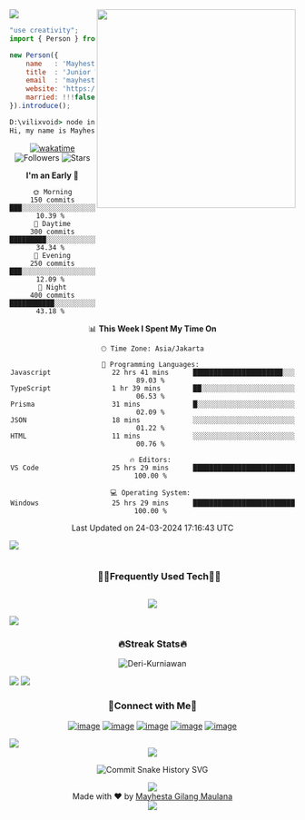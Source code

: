 <!--x axis divider-->
<img src="/assets/images/horizontal-divider-gradient.gif">

<picture> 
<a href="https://media.giphy.com/media/SWoSkN6DxTszqIKEqv/giphy.gif" alt="Developer">
<img src="https://camo.githubusercontent.com/19db51af5f90f1b152bc0b9078f5fe97053955be5074f03f17019c70345bdcdb/68747470733a2f2f6d69726f2e6d656469756d2e636f6d2f6d61782f313336302f302a37513379765349765f7430696f4a2d5a2e676966" align="right" width="350">
</a>
</picture>

```js
"use creativity";
import { Person } from 'indonesia';

new Person({
    name   : 'Mayhesta Gilang Maulana',
    title  : 'Junior Web Developer',
    email  : 'mayhestagilangm@gmail.com',
    website: 'https://mayhestagm.vercel.app',
    married: !!!false,
}).introduce();
```

```cmd
D:\vilixvoid> node index.js
Hi, my name is Mayhesta Gilang Maulana, I'm a Junior Web Developer from Indonesia.
```

<div align="center">

[![wakatime](https://wakatime.com/badge/user/22520ecf-cee6-4d59-a21f-b5d7f4f8e491.svg)](https://wakatime.com/@22520ecf-cee6-4d59-a21f-b5d7f4f8e491) ![Followers](https://img.shields.io/github/followers/vilixvoid?label=Followers) ![Stars](https://img.shields.io/github/stars/vilixvoid?label=Stars)

<!--START_SECTION:waka-->
**I'm an Early 🐤** 

```text
🌞 Morning                150 commits        ███░░░░░░░░░░░░░░░░░░░░░░   10.39 % 
🌆 Daytime                300 commits        █████████░░░░░░░░░░░░░░░░   34.34 % 
🌃 Evening                250 commits        ███░░░░░░░░░░░░░░░░░░░░░░   12.09 % 
🌙 Night                  400 commits        ███████████░░░░░░░░░░░░░░   43.18 % 
```

📊 **This Week I Spent My Time On** 

```text
🕑︎ Time Zone: Asia/Jakarta

💬 Programming Languages: 
Javascript               22 hrs 41 mins      ██████████████████████░░░   89.03 % 
TypeScript               1 hr 39 mins        ██░░░░░░░░░░░░░░░░░░░░░░░   06.53 % 
Prisma                   31 mins             █░░░░░░░░░░░░░░░░░░░░░░░░   02.09 % 
JSON                     18 mins             ░░░░░░░░░░░░░░░░░░░░░░░░░   01.22 % 
HTML                     11 mins             ░░░░░░░░░░░░░░░░░░░░░░░░░   00.76 % 

🔥 Editors: 
VS Code                  25 hrs 29 mins      █████████████████████████   100.00 % 

💻 Operating System: 
Windows                  25 hrs 29 mins      █████████████████████████   100.00 % 
```


 Last Updated on 24-03-2024 17:16:43 UTC
<!--END_SECTION:waka-->
  
</div>

<!--x axis divider-->
<img src="/assets/images/horizontal-divider-gradient.gif">

<!--h1 without bottom border-->
<div id="user-content-toc">
  <ul align="center">
    <summary><h3 style="display: inline-block">🧑‍💻Frequently Used Tech🧑‍💻</h3></summary>
  </ul>
</div>
<!--tech stack icons-->
<p align="center">
<a href="https://skillicons.dev">
<img src="https://skillicons.dev/icons?i=js,ts,java,react,nextjs,tailwindcss,nodejs,express,mysql,postgresql,mongodb,npm,postman,git,vscode,figma,vercel,vite&perline=6" />
</a>
</p>

<!--x axis divider-->
<img src="/assets/images/horizontal-divider-gradient.gif">

<h3 align="center">🔥Streak Stats🔥</h3>

<!-- custom streak stats: https://git.io/streak-stats -->
<p align="center"><img src="https://streak-stats.demolab.com?user=Deri-Kurniawan&hide_border=true&type=png" alt="Deri-Kurniawan" /></p>

<!--x axis divider-->
<img src="/assets/images/horizontal-divider-gradient.gif">

<!--<h3 align="center">⭐My Favorite Repo⭐</h3>

<div>
  <p align="center">
	<a href="https://github.com/Deri-Kurniawan/windows-11-os">
      		<img src="https://github-readme-stats.vercel.app/api/pin/?username=Deri-Kurniawan&repo=windows-11-os&theme=transparent" alt="GitHub Stats" />
    	</a>
	    <a href="https://github.com/Deri-Kurniawan/3d-portfolio">
      		<img src="https://github-readme-stats.vercel.app/api/pin/?username=Deri-Kurniawan&repo=3d-portfolio&theme=transparent" alt="GitHub Stats" />
    	</a>
    	<a href="https://github.com/Deri-Kurniawan/plant_shop_mobile_app">
      		<img src="https://github-readme-stats.vercel.app/api/pin/?username=Deri-Kurniawan&repo=plant_shop_mobile_app&theme=transparent" alt="GitHub Stats" />
    	</a>
    	<a href="https://github.com/Deri-Kurniawan/derizer">
      		<img src="https://github-readme-stats.vercel.app/api/pin/?username=Deri-Kurniawan&repo=derizer&theme=transparent" alt="GitHub Stats" />
    	</a>
    	<a href="https://github.com/Deri-Kurniawan/screen-recorder-online">
      		<img src="https://github-readme-stats.vercel.app/api/pin/?username=Deri-Kurniawan&repo=screen-recorder-online&theme=transparent" alt="GitHub Stats" />
    	</a>
    	<a href="https://github.com/Deri-Kurniawan/mini-framework">
      		<img src="https://github-readme-stats.vercel.app/api/pin/?username=Deri-Kurniawan&repo=mini-framework&theme=transparent" alt="GitHub Stats" />
    	</a>
</div>-->

<!--x axis divider-->
<img src="/assets/images/horizontal-divider-gradient.gif">

<!-- Connect with me -->
<h3 align="center">🤝Connect with Me🤝</h3>
<div align="center">

[![image](https://img.shields.io/badge/LinkedIn-0077B5?style=for-the-badge&logo=linkedin&logoColor=white)](https://www.linkedin.com/in/mayhesta-gilang-maulana-034327271/)
[![image](https://img.shields.io/badge/Instagram-E4405F?style=for-the-badge&logo=instagram&logoColor=white)](https://www.instagram.com/myhstgm/)
[![image](https://img.shields.io/badge/Dribble-EA4C89?style=for-the-badge&logo=dribbble&logoColor=white)](https://dribbble.com/mayhestagm)
[![image](https://img.shields.io/badge/Stack%20Overflow-EF8236?style=for-the-badge&logo=stackoverflow&logoColor=white)](https://stackoverflow.com/users/23781672/mayhesta-gilang-maulana)
[![image](https://img.shields.io/badge/Facebook-04A4FB?style=for-the-badge&logo=facebook&logoColor=white)](https://www.facebook.com/mayhestagilangmaulana.mayhestagilangmaulana)
  
</div>

<!--x axis divider-->
<img src="/assets/images/horizontal-divider-gradient.gif">

<!-- Support me -->
<!--<h3 align="center">☕Support Me☕</h3>-->

<div align="center">
  
<!--[![image](https://img.shields.io/badge/Buy%20me%20a%20coffee-FFDD00?style=for-the-badge&logo=buymeacoffee&logoColor=white)](https://bitlie.deri.my.id/buymeacoffee) [![image](https://img.shields.io/badge/ko--fi-F16061?style=for-the-badge&logo=ko-fi&logoColor=white)](https://bitlie.deri.my.id/ko-fi)-->

<!--x axis divider-->
<img src="/assets/images/horizontal-divider-gradient.gif">

![Commit Snake History SVG](https://raw.githubusercontent.com/vilixvoid/vilixvoid/output/github-snake.svg)

<!--x axis divider-->
<img src="/assets/images/horizontal-divider-gradient.gif">

<div align="center">
    Made with ❤️ by <a href="https://mayhestagm.vercel.app target="_blank">Mayhesta Gilang Maulana</a>
</div>

<!--x axis divider-->
<img src="/assets/images/horizontal-divider-gradient.gif">
